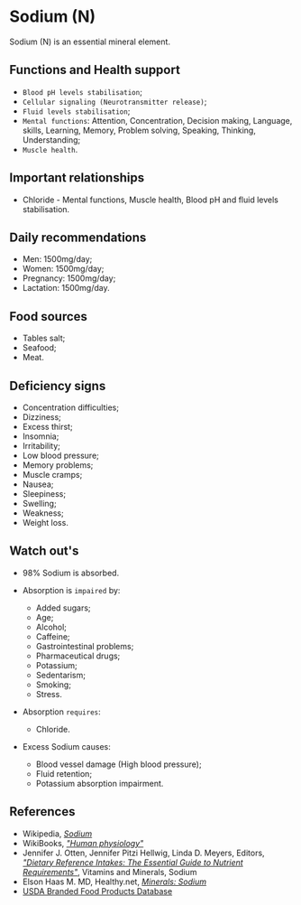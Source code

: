 # Sodium (N)
Sodium (N) is an essential mineral element.

## Functions and Health support
- `Blood pH levels stabilisation`;
- `Cellular signaling (Neurotransmitter release)`;
- `Fluid levels stabilisation`;
- `Mental functions`: Attention, Concentration, Decision making, Language, skills, Learning, Memory, Problem solving, Speaking, Thinking, Understanding;
- `Muscle health`.

## Important relationships
- Chloride - Mental functions, Muscle health, Blood pH and fluid levels stabilisation.

## Daily recommendations
- Men: 1500mg/day;
- Women: 1500mg/day;
- Pregnancy: 1500mg/day;
- Lactation: 1500mg/day.

## Food sources
- Tables salt;
- Seafood;
- Meat.

## Deficiency signs
- Concentration difficulties;
- Dizziness;
- Excess thirst;
- Insomnia;
- Irritability;
- Low blood pressure;
- Memory problems;
- Muscle cramps;
- Nausea;
- Sleepiness;
- Swelling;
- Weakness;
- Weight loss.

## Watch out's
- 98% Sodium is absorbed.

- Absorption is `impaired` by:
    - Added sugars;
    - Age;
    - Alcohol;
    - Caffeine;
    - Gastrointestinal problems;
    - Pharmaceutical drugs;
    - Potassium;
    - Sedentarism;
    - Smoking;
    - Stress.

- Absorption `requires`:
    - Chloride.

- Excess Sodium causes:
    - Blood vessel damage (High blood pressure);
    - Fluid retention;
    - Potassium absorption impairment.

## References
- Wikipedia, [_Sodium_](https://en.wikipedia.org/wiki/Sodium)
- WikiBooks, [_"Human physiology"_](https://en.wikibooks.org/wiki/Human_Physiology/Nutrition#Minerals)
- Jennifer J. Otten, Jennifer Pitzi Hellwig, Linda D. Meyers, Editors, [_"Dietary Reference Intakes: The Essential Guide to Nutrient Requirements"_](https://www.amazon.com/Dietary-Reference-Intakes-Essential-Requirements/dp/0309157420), Vitamins and Minerals, Sodium
- Elson Haas M. MD, Healthy.net, [_Minerals: Sodium_](http://www.healthy.net/scr/Article.aspx?Id=2069)
- [USDA Branded Food Products Database](https://ndb.nal.usda.gov/ndb/nutrients/report/nutrientsfrm?max=1000&offset=0&totCount=0&nutrient1=307&nutrient2=&nutrient3=&subset=0&sort=c&measureby=g)